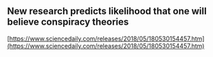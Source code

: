 ## New research predicts likelihood that one will believe conspiracy theories
  
  [https://www.sciencedaily.com/releases/2018/05/180530154457.htm](https://www.sciencedaily.com/releases/2018/05/180530154457.htm)